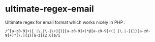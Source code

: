 # ultimate-regex-email

Ultimate regex for email format which works nicely in PHP :
```
/^[a-z0-9]+([_|\.|\-|\+]{1}[a-z0-9]+)*@[a-z0-9]+([_|\.|-]{1}[a-z0-9]+)*[\.]{1}[a-z]{2,6}$/i
```
